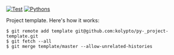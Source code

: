 [![Test](https://github.com/kolypto/py-myproject/workflows/Test/badge.svg)](/kolypto/py-myproject/actions)
[![Pythons](https://img.shields.io/badge/python-3.7%E2%80%933.10-blue.svg)](noxfile.py)

Project template. Here's how it works:

    $ git remote add template git@github.com:kolypto/py-_project-template.git
    $ git fetch --all
    $ git merge template/master --allow-unrelated-histories
